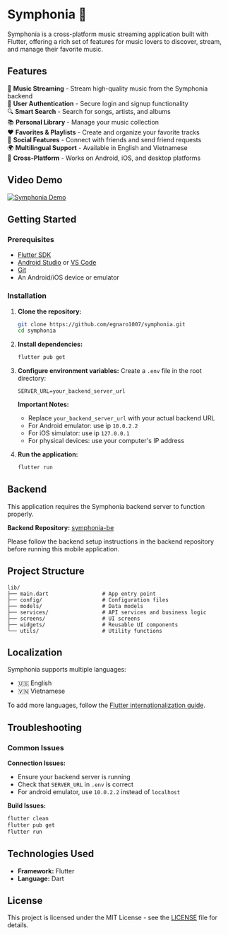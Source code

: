 # Symphonia 🎵

Symphonia is a cross-platform music streaming application built with Flutter, offering a rich set of features for music lovers to discover, stream, and manage their favorite music.

## Features

🎵 **Music Streaming** - Stream high-quality music from the Symphonia backend  
👤 **User Authentication** - Secure login and signup functionality  
🔍 **Smart Search** - Search for songs, artists, and albums  
📚 **Personal Library** - Manage your music collection  
❤️ **Favorites & Playlists** - Create and organize your favorite tracks  
👥 **Social Features** - Connect with friends and send friend requests  
🌍 **Multilingual Support** - Available in English and Vietnamese  
📱 **Cross-Platform** - Works on Android, iOS, and desktop platforms  

<!-- ## Screenshots

*Add screenshots of your app here* -->

## Video Demo

[![Symphonia Demo](https://img.youtube.com/vi/YpQVO6tpNUA/0.jpg)](https://youtu.be/YpQVO6tpNUA)

## Getting Started

### Prerequisites

- [Flutter SDK](https://flutter.dev/docs/get-started/install)
- [Android Studio](https://developer.android.com/studio) or [VS Code](https://code.visualstudio.com/)
- [Git](https://git-scm.com/)
- An Android/iOS device or emulator

### Installation

1. **Clone the repository:**
   ```bash
   git clone https://github.com/egnaro1007/symphonia.git
   cd symphonia
   ```

2. **Install dependencies:**
   ```bash
   flutter pub get
   ```

3. **Configure environment variables:**
   Create a `.env` file in the root directory:
   ```env
   SERVER_URL=your_backend_server_url
   ```
   
   **Important Notes:**
   - Replace `your_backend_server_url` with your actual backend URL
   - For Android emulator: use ip `10.0.2.2`
   - For iOS simulator: use ip `127.0.0.1`
   - For physical devices: use your computer's IP address

4. **Run the application:**
   ```bash
   flutter run
   ```

## Backend

This application requires the Symphonia backend server to function properly. 

**Backend Repository:** [symphonia-be](https://github.com/egnaro1007/symphonia-be.git)

Please follow the backend setup instructions in the backend repository before running this mobile application.

## Project Structure

```
lib/
├── main.dart                 # App entry point
├── config/                   # Configuration files
├── models/                   # Data models
├── services/                 # API services and business logic
├── screens/                  # UI screens
├── widgets/                  # Reusable UI components
└── utils/                    # Utility functions
```

## Localization

Symphonia supports multiple languages:
- 🇺🇸 English
- 🇻🇳 Vietnamese

To add more languages, follow the [Flutter internationalization guide](https://flutter.dev/docs/development/accessibility-and-localization/internationalization).

## Troubleshooting

### Common Issues

**Connection Issues:**
- Ensure your backend server is running
- Check that `SERVER_URL` in `.env` is correct
- For android emulator, use `10.0.2.2` instead of `localhost`

**Build Issues:**
```bash
flutter clean
flutter pub get
flutter run
```

## Technologies Used

- **Framework:** Flutter
- **Language:** Dart

## License

This project is licensed under the MIT License - see the [LICENSE](LICENSE) file for details.
